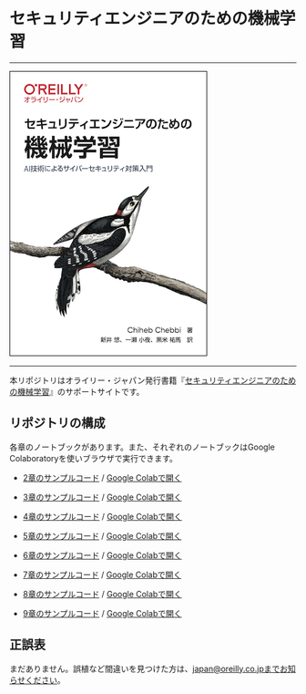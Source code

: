 # セキュリティエンジニアのための機械学習

---

![表紙](mastering-machine-learning-penetration-testing-ja.png)

---

本リポジトリはオライリー・ジャパン発行書籍『[セキュリティエンジニアのための機械学習](https://www.oreilly.co.jp/books/9784873119076/)』のサポートサイトです。

## リポジトリの構成

各章のノートブックがあります。また、それぞれのノートブックはGoogle Colaboratoryを使いブラウザで実行できます。

- [2章のサンプルコード](https://github.com/oreilly-japan/ml-security-jp/blob/master/ch02/Chapter2.ipynb) / [Google Colabで開く](https://colab.research.google.com/github/oreilly-japan/ml-security-jp/blob/master/ch02/Chapter2.ipynb)

- [3章のサンプルコード](https://github.com/oreilly-japan/ml-security-jp/blob/master/ch03/Chapter3.ipynb) / [Google Colabで開く](https://colab.research.google.com/github/oreilly-japan/ml-security-jp/blob/master/ch03/Chapter3.ipynb)

- [4章のサンプルコード](https://github.com/oreilly-japan/ml-security-jp/blob/master/ch04/Chapter4.ipynb) / [Google Colabで開く](https://colab.research.google.com/github/oreilly-japan/ml-security-jp/blob/master/ch04/Chapter4.ipynb)

- [5章のサンプルコード](https://github.com/oreilly-japan/ml-security-jp/blob/master/ch05/Chapter5.ipynb) / [Google Colabで開く](https://colab.research.google.com/github/oreilly-japan/ml-security-jp/blob/master/ch05/Chapter5.ipynb)

- [6章のサンプルコード](https://github.com/oreilly-japan/ml-security-jp/blob/master/ch06/Chapter6.ipynb) / [Google Colabで開く](https://colab.research.google.com/github/oreilly-japan/ml-security-jp/blob/master/ch06/Chapter6.ipynb)

- [7章のサンプルコード](https://github.com/oreilly-japan/ml-security-jp/blob/master/ch07/Chapter7.ipynb) / [Google Colabで開く](https://colab.research.google.com/github/oreilly-japan/ml-security-jp/blob/master/ch07/Chapter7.ipynb)

- [8章のサンプルコード](https://github.com/oreilly-japan/ml-security-jp/blob/master/ch08/Chapter8.ipynb) / [Google Colabで開く](https://colab.research.google.com/github/oreilly-japan/ml-security-jp/blob/master/ch08/Chapter8.ipynb)

- [9章のサンプルコード](https://github.com/oreilly-japan/ml-security-jp/blob/master/ch09/Chapter9.ipynb) / [Google Colabで開く](https://colab.research.google.com/github/oreilly-japan/ml-security-jp/blob/master/ch09/Chapter9.ipynb)



## 正誤表

まだありません。誤植など間違いを見つけた方は、japan@oreilly.co.jpまでお知らせください。
